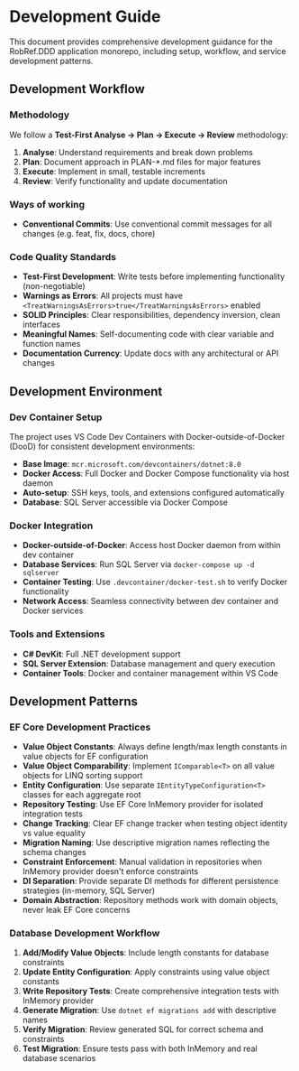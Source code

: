 # Development Guide

This document provides comprehensive development guidance for the RobRef.DDD application monorepo, including setup, workflow, and service development patterns.

## Development Workflow

### Methodology
We follow a **Test-First Analyse → Plan → Execute → Review** methodology:

1. **Analyse**: Understand requirements and break down problems
2. **Plan**: Document approach in PLAN-*.md files for major features
3. **Execute**: Implement in small, testable increments
4. **Review**: Verify functionality and update documentation

### Ways of working
- **Conventional Commits**: Use conventional commit messages for all changes (e.g. feat, fix, docs, chore)

### Code Quality Standards
- **Test-First Development**: Write tests before implementing functionality (non-negotiable)
- **Warnings as Errors**: All projects must have `<TreatWarningsAsErrors>true</TreatWarningsAsErrors>` enabled
- **SOLID Principles**: Clear responsibilities, dependency inversion, clean interfaces
- **Meaningful Names**: Self-documenting code with clear variable and function names
- **Documentation Currency**: Update docs with any architectural or API changes

## Development Environment

### Dev Container Setup
The project uses VS Code Dev Containers with Docker-outside-of-Docker (DooD) for consistent development environments:

- **Base Image**: `mcr.microsoft.com/devcontainers/dotnet:8.0`
- **Docker Access**: Full Docker and Docker Compose functionality via host daemon
- **Auto-setup**: SSH keys, tools, and extensions configured automatically
- **Database**: SQL Server accessible via Docker Compose

### Docker Integration
- **Docker-outside-of-Docker**: Access host Docker daemon from within dev container
- **Database Services**: Run SQL Server via `docker-compose up -d sqlserver`
- **Container Testing**: Use `.devcontainer/docker-test.sh` to verify Docker functionality
- **Network Access**: Seamless connectivity between dev container and Docker services

### Tools and Extensions
- **C# DevKit**: Full .NET development support
- **SQL Server Extension**: Database management and query execution
- **Container Tools**: Docker and container management within VS Code

## Development Patterns

### EF Core Development Practices
- **Value Object Constants**: Always define length/max length constants in value objects for EF configuration
- **Value Object Comparability**: Implement `IComparable<T>` on all value objects for LINQ sorting support
- **Entity Configuration**: Use separate `IEntityTypeConfiguration<T>` classes for each aggregate root
- **Repository Testing**: Use EF Core InMemory provider for isolated integration tests
- **Change Tracking**: Clear EF change tracker when testing object identity vs value equality
- **Migration Naming**: Use descriptive migration names reflecting the schema changes
- **Constraint Enforcement**: Manual validation in repositories when InMemory provider doesn't enforce constraints
- **DI Separation**: Provide separate DI methods for different persistence strategies (in-memory, SQL Server)
- **Domain Abstraction**: Repository methods work with domain objects, never leak EF Core concerns

### Database Development Workflow
1. **Add/Modify Value Objects**: Include length constants for database constraints
2. **Update Entity Configuration**: Apply constraints using value object constants
3. **Write Repository Tests**: Create comprehensive integration tests with InMemory provider
4. **Generate Migration**: Use `dotnet ef migrations add` with descriptive names
5. **Verify Migration**: Review generated SQL for correct schema and constraints
6. **Test Migration**: Ensure tests pass with both InMemory and real database scenarios